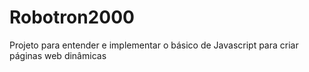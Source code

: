 # Robotron2000
Projeto para entender e implementar o básico de Javascript para criar páginas web dinâmicas
